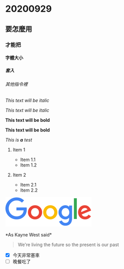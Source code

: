 # 20200929
## 要怎麼用
### 才能把
#### 字體大小
##### 套入
###### 其他指令裡

*This text will be italic* 

_This text will be italic_

**This text will be bold**

__This text will be bold__

*This is **a** test*

1. Item 1
   * Item 1.1
   * Item 1.2
  
2. Item 2
   * Item 2.1
   * Item 2.2
 
 ![Google](googlelogo_color_272x92dp.png "Google")
 
 \*As Kayne West said\*
 
 >We're living the future so 
 >the present is our past
 
- [x] 今天非常塞車
- [ ] 晚餐吃了
